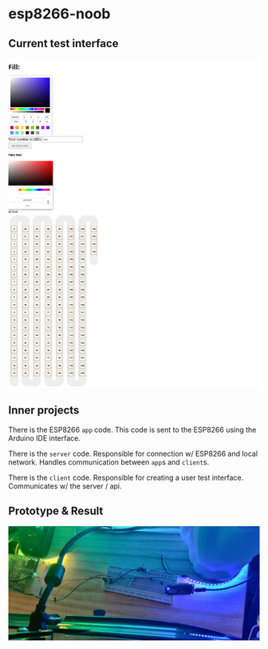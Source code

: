 # esp8266-noob

## Current test interface

![test interface](./assets/test.png)

## Inner projects

There is the ESP8266 `app` code. This code is sent to the ESP8266 using the Arduino IDE interface.

There is the `server` code. Responsible for connection w/ ESP8266 and local network. Handles communication between `app`s and `client`s.

There is the `client` code. Responsible for creating a user test interface. Communicates w/ the server / api.

## Prototype & Result

![prototype](./assets/prototype.jpeg)
